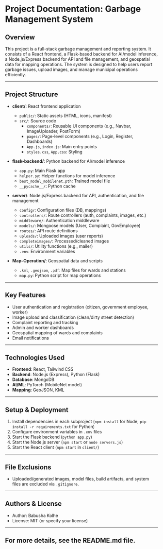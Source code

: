 # Project Documentation: Garbage Management System

## Overview

This project is a full-stack garbage management and reporting system. It consists of a React frontend, a Flask-based backend for AI/model inference, a Node.js/Express backend for API and file management, and geospatial data for mapping operations. The system is designed to help users report garbage issues, upload images, and manage municipal operations efficiently.

---

## Project Structure

- **client/**: React frontend application

  - `public/`: Static assets (HTML, icons, manifest)
  - `src/`: Source code
    - `components/`: Reusable UI components (e.g., Navbar, ImageUploader, PostForm)
    - `pages/`: Page-level components (e.g., Login, Register, Dashboards)
    - `App.js`, `index.js`: Main entry points
    - `styles.css`, `App.css`: Styling

- **flask-backend/**: Python backend for AI/model inference

  - `app.py`: Main Flask app
  - `helper.py`: Helper functions for model inference
  - `best_model_mobilenet.pth`: Trained model file
  - `__pycache__/`: Python cache

- **server/**: Node.js/Express backend for API, authentication, and file management

  - `config/`: Configuration files (DB, mappings)
  - `controllers/`: Route controllers (auth, complaints, images, etc.)
  - `middleware/`: Authentication middleware
  - `models/`: Mongoose models (User, Complaint, GovEmployee)
  - `routes/`: API route definitions
  - `uploads/`: Uploaded images (user reports)
  - `completeimages/`: Processed/cleaned images
  - `utils/`: Utility functions (e.g., mailer)
  - `.env`: Environment variables

- **Map-Operation/**: Geospatial data and scripts
  - `.kml`, `.geojson`, `.pdf`: Map files for wards and stations
  - `map.py`: Python script for map operations

---

## Key Features

- User authentication and registration (citizen, government employee, worker)
- Image upload and classification (clean/dirty street detection)
- Complaint reporting and tracking
- Admin and worker dashboards
- Geospatial mapping of wards and complaints
- Email notifications

---

## Technologies Used

- **Frontend**: React, Tailwind CSS
- **Backend**: Node.js (Express), Python (Flask)
- **Database**: MongoDB
- **AI/ML**: PyTorch (MobileNet model)
- **Mapping**: GeoJSON, KML

---

## Setup & Deployment

1. Install dependencies in each subproject (`npm install` for Node, `pip install -r requirements.txt` for Python)
2. Configure environment variables in `.env` files
3. Start the Flask backend (`python app.py`)
4. Start the Node.js server (`npm start` or `node servers.js`)
5. Start the React client (`npm start` in `client/`)

---

## File Exclusions

- Uploaded/generated images, model files, build artifacts, and system files are excluded via `.gitignore`.

---

## Authors & License

- Author: Babusha Kolhe
- License: MIT (or specify your license)

---

## For more details, see the README.md file.
